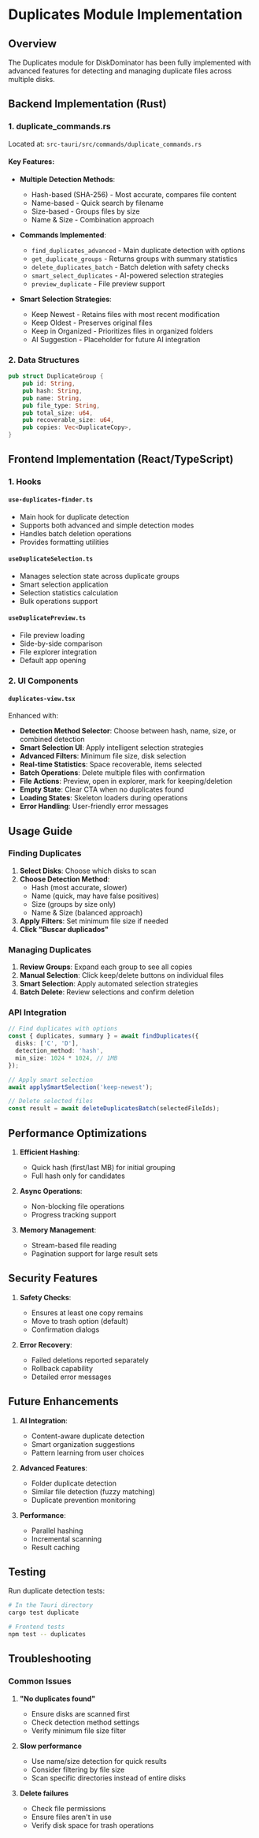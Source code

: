 # Duplicates Module Implementation

## Overview

The Duplicates module for DiskDominator has been fully implemented with advanced features for detecting and managing duplicate files across multiple disks.

## Backend Implementation (Rust)

### 1. **duplicate_commands.rs**
Located at: `src-tauri/src/commands/duplicate_commands.rs`

#### Key Features:
- **Multiple Detection Methods**:
  - Hash-based (SHA-256) - Most accurate, compares file content
  - Name-based - Quick search by filename
  - Size-based - Groups files by size
  - Name & Size - Combination approach

- **Commands Implemented**:
  - `find_duplicates_advanced` - Main duplicate detection with options
  - `get_duplicate_groups` - Returns groups with summary statistics
  - `delete_duplicates_batch` - Batch deletion with safety checks
  - `smart_select_duplicates` - AI-powered selection strategies
  - `preview_duplicate` - File preview support

- **Smart Selection Strategies**:
  - Keep Newest - Retains files with most recent modification
  - Keep Oldest - Preserves original files
  - Keep in Organized - Prioritizes files in organized folders
  - AI Suggestion - Placeholder for future AI integration

### 2. **Data Structures**
```rust
pub struct DuplicateGroup {
    pub id: String,
    pub hash: String,
    pub name: String,
    pub file_type: String,
    pub total_size: u64,
    pub recoverable_size: u64,
    pub copies: Vec<DuplicateCopy>,
}
```

## Frontend Implementation (React/TypeScript)

### 1. **Hooks**

#### `use-duplicates-finder.ts`
- Main hook for duplicate detection
- Supports both advanced and simple detection modes
- Handles batch deletion operations
- Provides formatting utilities

#### `useDuplicateSelection.ts`
- Manages selection state across duplicate groups
- Smart selection application
- Selection statistics calculation
- Bulk operations support

#### `useDuplicatePreview.ts`
- File preview loading
- Side-by-side comparison
- File explorer integration
- Default app opening

### 2. **UI Components**

#### `duplicates-view.tsx`
Enhanced with:
- **Detection Method Selector**: Choose between hash, name, size, or combined detection
- **Smart Selection UI**: Apply intelligent selection strategies
- **Advanced Filters**: Minimum file size, disk selection
- **Real-time Statistics**: Space recoverable, items selected
- **Batch Operations**: Delete multiple files with confirmation
- **File Actions**: Preview, open in explorer, mark for keeping/deletion
- **Empty State**: Clear CTA when no duplicates found
- **Loading States**: Skeleton loaders during operations
- **Error Handling**: User-friendly error messages

## Usage Guide

### Finding Duplicates

1. **Select Disks**: Choose which disks to scan
2. **Choose Detection Method**:
   - Hash (most accurate, slower)
   - Name (quick, may have false positives)
   - Size (groups by size only)
   - Name & Size (balanced approach)
3. **Apply Filters**: Set minimum file size if needed
4. **Click "Buscar duplicados"**

### Managing Duplicates

1. **Review Groups**: Expand each group to see all copies
2. **Manual Selection**: Click keep/delete buttons on individual files
3. **Smart Selection**: Apply automated selection strategies
4. **Batch Delete**: Review selections and confirm deletion

### API Integration

```typescript
// Find duplicates with options
const { duplicates, summary } = await findDuplicates({
  disks: ['C', 'D'],
  detection_method: 'hash',
  min_size: 1024 * 1024, // 1MB
});

// Apply smart selection
await applySmartSelection('keep-newest');

// Delete selected files
const result = await deleteDuplicatesBatch(selectedFileIds);
```

## Performance Optimizations

1. **Efficient Hashing**: 
   - Quick hash (first/last MB) for initial grouping
   - Full hash only for candidates

2. **Async Operations**:
   - Non-blocking file operations
   - Progress tracking support

3. **Memory Management**:
   - Stream-based file reading
   - Pagination support for large result sets

## Security Features

1. **Safety Checks**:
   - Ensures at least one copy remains
   - Move to trash option (default)
   - Confirmation dialogs

2. **Error Recovery**:
   - Failed deletions reported separately
   - Rollback capability
   - Detailed error messages

## Future Enhancements

1. **AI Integration**:
   - Content-aware duplicate detection
   - Smart organization suggestions
   - Pattern learning from user choices

2. **Advanced Features**:
   - Folder duplicate detection
   - Similar file detection (fuzzy matching)
   - Duplicate prevention monitoring

3. **Performance**:
   - Parallel hashing
   - Incremental scanning
   - Result caching

## Testing

Run duplicate detection tests:
```bash
# In the Tauri directory
cargo test duplicate

# Frontend tests
npm test -- duplicates
```

## Troubleshooting

### Common Issues

1. **"No duplicates found"**
   - Ensure disks are scanned first
   - Check detection method settings
   - Verify minimum file size filter

2. **Slow performance**
   - Use name/size detection for quick results
   - Consider filtering by file size
   - Scan specific directories instead of entire disks

3. **Delete failures**
   - Check file permissions
   - Ensure files aren't in use
   - Verify disk space for trash operations